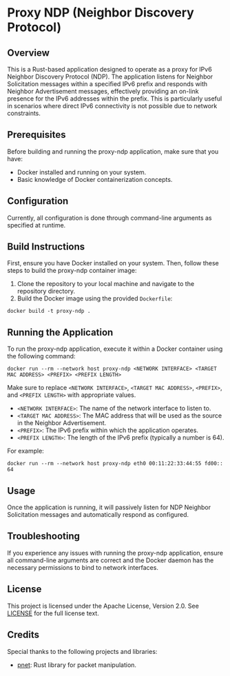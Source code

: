 # Proxy NDP (Neighbor Discovery Protocol)

## Overview

This is a Rust-based application designed to operate as a proxy for IPv6 Neighbor Discovery Protocol (NDP). The application listens for Neighbor Solicitation messages within a specified IPv6 prefix and responds with Neighbor Advertisement messages, effectively providing an on-link presence for the IPv6 addresses within the prefix. This is particularly useful in scenarios where direct IPv6 connectivity is not possible due to network constraints.

## Prerequisites
Before building and running the proxy-ndp application, make sure that you have:
- Docker installed and running on your system.
- Basic knowledge of Docker containerization concepts.

## Configuration
Currently, all configuration is done through command-line arguments as specified at runtime.

## Build Instructions

First, ensure you have Docker installed on your system. Then, follow these steps to build the proxy-ndp container image:

1. Clone the repository to your local machine and navigate to the repository directory.
2. Build the Docker image using the provided `Dockerfile`:

```shell
docker build -t proxy-ndp .
```

## Running the Application

To run the proxy-ndp application, execute it within a Docker container using the following command:

```shell
docker run --rm --network host proxy-ndp <NETWORK INTERFACE> <TARGET MAC ADDRESS> <PREFIX> <PREFIX LENGTH>
```

Make sure to replace `<NETWORK INTERFACE>`, `<TARGET MAC ADDRESS>`, `<PREFIX>`, and `<PREFIX LENGTH>` with appropriate values.

-    `<NETWORK INTERFACE>`: The name of the network interface to listen to.
-    `<TARGET MAC ADDRESS>`: The MAC address that will be used as the source in the Neighbor Advertisement.
-    `<PREFIX>`: The IPv6 prefix within which the application operates.
-    `<PREFIX LENGTH>`: The length of the IPv6 prefix (typically a number is 64).

For example:

```shell
docker run --rm --network host proxy-ndp eth0 00:11:22:33:44:55 fd00:: 64
```

## Usage
Once the application is running, it will passively listen for NDP Neighbor Solicitation messages and automatically respond as configured.

## Troubleshooting
If you experience any issues with running the proxy-ndp application, ensure all command-line arguments are correct and the Docker daemon has the necessary permissions to bind to network interfaces.

## License
This project is licensed under the Apache License, Version 2.0. See [LICENSE](http://www.apache.org/licenses/LICENSE-2.0) for the full license text.

## Credits
Special thanks to the following projects and libraries:
- [pnet](https://github.com/libpnet/libpnet): Rust library for packet manipulation.
